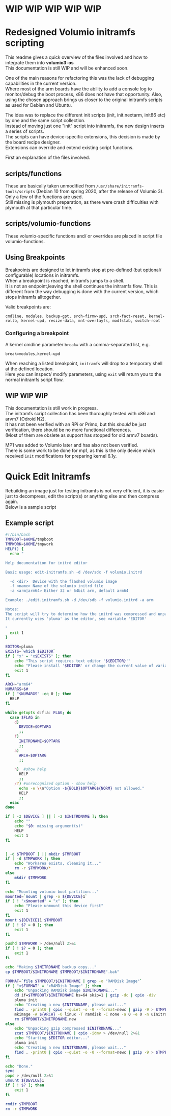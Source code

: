 # WIP WIP WIP WIP WIP
# **Redesigned Volumio initramfs scripting**

This readme gives a quick overview of the files involved and how to integrate them into **volumio3-os**  
This documentation is still WIP and will be enhanced soon.

One of the main reasons for refactoring this was the lack of debugging capabilities in the current version.  
Where most of the arm boards have the ability to add a console log to monitor/debug the boot process, x86 does not have that opportunity.
Also, using the chosen approach brings us closer to the original initramfs scripts as used for Debian and Ubuntu.

The idea was to replace the different init scripts (init, init.nextarm, init86 etc) by one and the same script collection.  
Instead of moving just one "init" script into initramfs, the new design inserts a series of scripts.  
The scripts can have device-specific extensions, this decision is made by the board recipe designer.  
Extensions can override and extend existing script functions.  

First an explanation of the files involved.

## **scripts/functions**
These are basically taken unmodified from `/usr/share/initramfs-tools/scripts` (Debian 10 from spring 2020, after the release of Volumio 3).  
Only a few of the functions are used.  
Still missing is plymouth preparation, as there were crash difficulties with plymouth at that particular time.

## **scripts/volumio-functions**
These volumio-specific functions and/ or overrides are placed in script file volumio-functions.

## **Using Breakpoints**
Breakpoints are designed to let initramfs stop at pre-defined (but optional/ configurable) locations in initramfs.  
When a breakpoint is reached, initramfs jumps to a shell.  
It is not an endpoint,leaving the shell continues the initramfs flow. This is different from the way debugging is done with the current version, which stops initramfs alltogether.  

Valid breakpoints are:
```
cmdline, modules, backup-gpt, srch-firmw-upd, srch-fact-reset, kernel-rollb, kernel-upd, resize-data, mnt-overlayfs, modfstab, switch-root
```

### Configuring a breakpoint
A kernel cmdline parameter `break=` with a comma-separated list, e.g.

```
break=modules,kernel-upd
```

When reaching a listed breakpoint, `initramfs` will drop to a temporary shell at the defined location.  
Here you can inspect/ modify parameters, using `exit` will return you to the normal initramfs script flow.  

## WIP WIP WIP

This documentation is still work in progress.  
The initramfs script collection has been thoroughly tested with x86 and arvm7 (Odroid N2).  
It has not been verified with an RPi or Primo, but this *should* be just verification, there should be no more functional differences.  
(Most of them are obslete as support has stopped for old armv7 boards).  

MP1 was added to Volumio later and has also not been verified.   
There is some work to be done for mp1, as this is the only device which received ```init``` modifications for preparing kernel 6.1y.  

# **Quick Edit Initramfs**

Rebuilding an image just for testing initramfs is not very efficient, it is easier just to decompress, edit the script(s) or anything else and then compress again.  
Below is a sample script


## Example script


```bash
#!/bin/bash
TMPBOOT=$HOME/tmpboot
TMPWORK=$HOME/tmpwork
HELP() {
  echo "

Help documentation for initrd editor

Basic usage: edit-initramfs.sh -d /dev/sdx -f volumio.initrd

  -d <dir>	Device with the flashed volumio image
  -f <name>	Name of the volumio initrd file
  -a <arm|arm64> Either 32 or 64bit arm, default arm64

Example: ./edit.initramfs.sh -d /dev/sdb -f volumio.initrd -a arm

Notes:
The script will try to determine how the initrd was compressed and unpack/ repack accordingly
It currently uses 'pluma' as the editor, see variable 'EDITOR'

"
  exit 1
}

EDITOR=pluma
EXISTS=`which $EDITOR`
if [ "x" = "x$EXISTS" ]; then
	echo "This script requires text editor '${EDITOR}'"
    echo "Please install '$EDITOR' or change the current value of variable EDITOR"
	exit 1
fi

ARCH="arm64"
NUMARGS=$#
if [ "$NUMARGS" -eq 0 ]; then
  HELP
fi

while getopts d:f:a: FLAG; do
  case $FLAG in
    d)
      DEVICE=$OPTARG
      ;;
    f)
      INITRDNAME=$OPTARG
      ;;
    a)
      ARCH=$OPTARG
      ;;

    h)  #show help
      HELP
      ;;
    /?) #unrecognized option - show help
      echo -e \\n"Option -${BOLD}$OPTARG${NORM} not allowed."
      HELP
      ;;
  esac
done

if [ -z $DEVICE ] || [ -z $INITRDNAME ]; then
	echo ""
	echo "$0: missing argument(s)"
	HELP
	exit 1
fi


[ -d $TMPBOOT ] || mkdir $TMPBOOT
if [ -d $TMPWORK ]; then
	echo "Workarea exists, cleaning it..."
	rm -r $TMPWORK/*
else
	mkdir $TMPWORK
fi

echo "Mounting volumio boot partition..."
mounted=`mount | grep -o ${DEVICE}1`
if [ ! "x$mounted" = "x" ]; then
	echo "Please unmount this device first"
	exit 1
fi
mount ${DEVICE}1 $TMPBOOT
if [ ! $? = 0 ]; then
	exit 1
fi

pushd $TMPWORK > /dev/null 2>&1
if [ ! $? = 0 ]; then
	exit 1
fi

echo "Making $INITRDNAME backup copy..."
cp $TMPBOOT/$INITRDNAME $TMPBOOT/$INITRDNAME".bak"

FORMAT=`file $TMPBOOT/$INITRDNAME | grep -o "RAMDisk Image"`
if [ "x$FORMAT" = "xRAMDisk Image" ]; then
	echo "Unpacking RAMDisk image $INITRDNAME..."
	dd if=$TMPBOOT/$INITRDNAME bs=64 skip=1 | gzip -dc | cpio -div
	pluma init
	echo "Creating a new $INITRDNAME, please wait..."
	find . -print0 | cpio --quiet -o -0 --format=newc | gzip -9 > $TMPBOOT/$INITRDNAME.new
	mkimage -A ${ARCH} -O linux -T ramdisk -C none -a 0 -e 0 -n uInitrd -d $TMPBOOT/$INITRDNAME.new $TMPBOOT/$INITRDNAME
	rm $TMPBOOT/$INITRDNAME.new
else
	echo "Unpacking gzip compressed $INITRDNAME..."
	zcat $TMPBOOT/$INITRDNAME | cpio -idmv > /dev/null 2>&1
	echo "Starting $EDITOR editor..."
	pluma init
	echo "Creating a new $INITRDNAME, please wait..."
	find . -print0 | cpio --quiet -o -0 --format=newc | gzip -9 > $TMPBOOT/$INITRDNAME
fi

echo "Done."
sync
popd > /dev/null 2>&1
umount ${DEVICE}1
if [ ! $? ]; then
	exit 1
fi

rmdir $TMPBOOT
rm -r $TMPWORK
```
